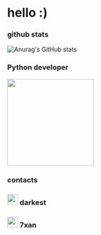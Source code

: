 # hello :)

### github stats
![Anurag's GitHub stats](https://github-readme-stats.vercel.app/api?username=okxan&show_icons=true&theme=dracula)

### Python developer
<img src="https://i.imgur.com/Uz8A9gH.png" width="200">

### contacts
### <img src="https://i.imgur.com/ySFh4zD.png" width="25"> darkest <br>
### <img src="https://i.imgur.com/ySFh4zD.png" width="25"> 7xan
